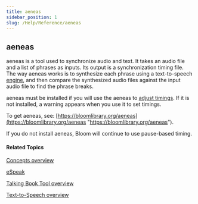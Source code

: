 ```yaml
---
title: aeneas
sidebar_position: 1
slug: /Help/Reference/aeneas
---
```


## aeneas

aeneas is a tool used to synchronize audio and text. It takes an audio file and a list of phrases as inputs. Its output is a synchronization timing file. The way aeneas works is to synthesize each phrase using a text-to-speech [engine](eSpeak.md), and then compare the synthesized audio files against the input audio file to find the phrase breaks.

aeneas must be installed if you will use the aeneas to [adjust timings](../Tasks/Edit_tasks/Record_Audio/Adjust_Timings.md). If it is not installed, a warning appears when you use it to set timings.

To get aeneas, see: [https://bloomlibrary.org/aeneas](https://bloomlibrary.org/aeneas "https://bloomlibrary.org/aeneas").

If you do not install aeneas, Bloom will continue to use pause-based timing.

#### Related Topics

[Concepts overview](Concepts_overview.md)

[eSpeak](eSpeak.md)

[Talking Book Tool overview](../Tasks/Edit_tasks/Record_Audio/Talking_Book_Tool_overview.md)

[Text-to-Speech overview](../Tasks/Advanced_tasks/Text_to_Speech_overview.md)